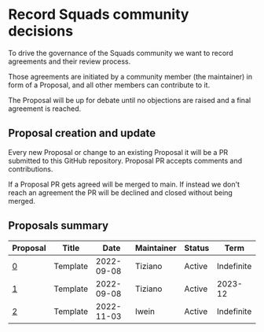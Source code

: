# Record Squads community decisions

To drive the governance of the Squads community we want to record agreements and their review process.

Those agreements are initiated by a community member (the maintainer) in form of a Proposal, and all other members can contribute to it.

The Proposal will be up for debate until no objections are raised and a final agreement is reached.


## Proposal creation and update

Every new Proposal or change to an existing Proposal it will be a PR submitted to this GitHub repository. Proposal PR accepts comments and contributions.

If a Proposal PR gets agreed will be merged to main. If instead we don't reach an agreement the PR will be declined and closed without being merged.


## Proposals summary

| Proposal                             | Title     | Date        | Maintainer | Status | Term       |
|--------------------------------------|-----------|-------------|------------|--------|------------|
| [0](proposals/0.template.md)         | Template  | 2022-09-08  | Tiziano    | Active | Indefinite |
| [1](proposals/1.marketing-budget.md) | Template  | 2022-09-08  | Tiziano    | Active | 2023-12    |
| [2](proposals/2.circle-rules.md)     | Template  | 2022-11-03  | Iwein      | Active | Indefinite |
